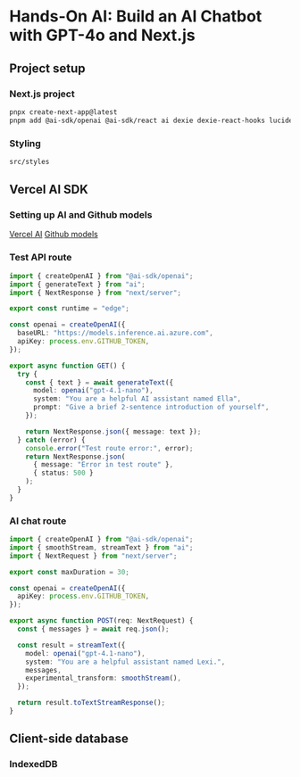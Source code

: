 # Hands-On AI: Build an AI Chatbot with GPT-4o and Next.js

## Project setup

### Next.js project

```sh
pnpx create-next-app@latest
pnpm add @ai-sdk/openai @ai-sdk/react ai dexie dexie-react-hooks lucide-react react-markdown
```

### Styling

```sh
src/styles
```

## Vercel AI SDK

### Setting up AI and Github models

[Vercel AI](https://ai-sdk.dev/docs/introduction)
[Github models](https://docs.github.com/en/github-models)

### Test API route

```ts
import { createOpenAI } from "@ai-sdk/openai";
import { generateText } from "ai";
import { NextResponse } from "next/server";

export const runtime = "edge";

const openai = createOpenAI({
  baseURL: "https://models.inference.ai.azure.com",
  apiKey: process.env.GITHUB_TOKEN,
});

export async function GET() {
  try {
    const { text } = await generateText({
      model: openai("gpt-4.1-nano"),
      system: "You are a helpful AI assistant named Ella",
      prompt: "Give a brief 2-sentence introduction of yourself",
    });

    return NextResponse.json({ message: text });
  } catch (error) {
    console.error("Test route error:", error);
    return NextResponse.json(
      { message: "Error in test route" },
      { status: 500 }
    );
  }
} 
```

### AI chat route

```ts
import { createOpenAI } from "@ai-sdk/openai";
import { smoothStream, streamText } from "ai";
import { NextRequest } from "next/server";

export const maxDuration = 30;

const openai = createOpenAI({
  apiKey: process.env.GITHUB_TOKEN,
});

export async function POST(req: NextRequest) {
  const { messages } = await req.json();

  const result = streamText({
    model: openai("gpt-4.1-nano"),
    system: "You are a helpful assistant named Lexi.",
    messages,
    experimental_transform: smoothStream(),
  });

  return result.toTextStreamResponse();
}
```

## Client-side database

### IndexedDB
